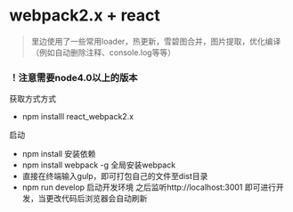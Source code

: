 # webpack2.x + react
> 里边使用了一些常用loader，热更新，雪碧图合并，图片提取，优化编译（例如自动删除注释、console.log等等）

### ！注意需要node4.0以上的版本

获取方式方式
-  npm installl react_webpack2.x

启动
-   npm install 安装依赖
-   npm install webpack -g  全局安装webpack
-   直接在终端输入gulp，即可打包自己的文件至dist目录
-   npm run develop  启动开发环境   之后监听http://localhost:3001  即可进行开发，当更改代码后浏览器会自动刷新